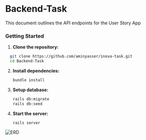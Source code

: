 # Backend-Task

This document outlines the API endpoints for the User Story App

### Getting Started

1. **Clone the repository:**

 ```bash
   git clone https://github.com/aminyasser/inova-task.git
   cd Backend-Task
   ```

2. **Install dependencies:**

   ```bash
   bundle install
    ```

3. **Setup database:**
   ```bash
   rails db:migrate
   rails db:seed
   ```

4. **Start the server:**
   ```bash
   rails server
   ```

![ERD](https://github.com/marwan-mohamed12/Backend-Task/assets/40841193/3bed19a1-3545-4b34-a3c5-743060c8833e)
